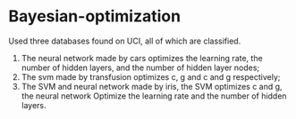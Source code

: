 # Bayesian-optimization
Used three databases found on UCI, all of which are classified. 
1. The neural network made by cars optimizes the learning rate, the number of hidden layers, and the number of hidden layer nodes; 
2. The svm made by transfusion optimizes c, g and c and g respectively; 
3. The SVM and neural network made by iris, the SVM optimizes c and g, the neural network Optimize the learning rate and the number of hidden layers.
